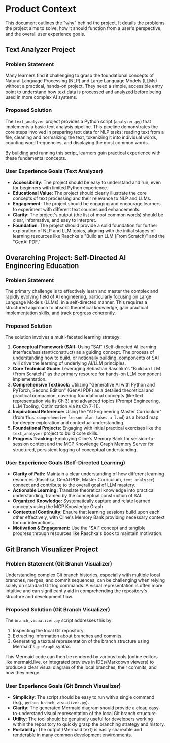# Product Context

This document outlines the "why" behind the project. It details the problems the project aims to solve, how it should function from a user's perspective, and the overall user experience goals.

## Text Analyzer Project

### Problem Statement

Many learners find it challenging to grasp the foundational concepts of Natural Language Processing (NLP) and Large Language Models (LLMs) without a practical, hands-on project. They need a simple, accessible entry point to understand how text data is processed and analyzed before being used in more complex AI systems.

### Proposed Solution

The `text_analyzer` project provides a Python script (`analyzer.py`) that implements a basic text analysis pipeline. This pipeline demonstrates the core steps involved in preparing text data for NLP tasks: reading text from a file, cleaning and normalizing the text, tokenizing it into individual words, counting word frequencies, and displaying the most common words.

By building and running this script, learners gain practical experience with these fundamental concepts.

### User Experience Goals (Text Analyzer)

* **Accessibility**: The project should be easy to understand and run, even for beginners with limited Python experience.
* **Educational Value**: The project should clearly illustrate the core concepts of text processing and their relevance to NLP and LLMs.
* **Engagement**: The project should be engaging and encourage learners to experiment with different text sources and enhancements.
* **Clarity**: The project's output (the list of most common words) should be clear, informative, and easy to interpret.
* **Foundation**: The project should provide a solid foundation for further exploration of NLP and LLM topics, aligning with the initial stages of learning resources like Raschka's "Build an LLM (From Scratch)" and the "GenAI PDF."

## Overarching Project: Self-Directed AI Engineering Education

### Problem Statement
The primary challenge is to effectively learn and master the complex and rapidly evolving field of AI engineering, particularly focusing on Large Language Models (LLMs), in a self-directed manner. This requires a structured approach to absorb theoretical knowledge, gain practical implementation skills, and track progress coherently.

### Proposed Solution
The solution involves a multi-faceted learning strategy:
1.  **Conceptual Framework (SAI):** Using "SAI" (Self-directed AI learning interface/assistant/construct) as a guiding concept. The process of understanding how to build, or notionally building, components of SAI will drive the learning of underlying AI/LLM principles.
2.  **Core Technical Guide:** Leveraging Sebastian Raschka's "Build an LLM (From Scratch)" as the primary resource for hands-on LLM component implementation.
3.  **Comprehensive Textbook:** Utilizing "Generative AI with Python and PyTorch, Second Edition" (GenAI PDF) as a detailed theoretical and practical companion, covering foundational concepts (like text representation via its Ch 3) and advanced topics (Prompt Engineering, LLM Tooling, Optimization via its Ch 7-11).
4.  **Inspirational Reference:** Using the "AI Engineering Master Curriculum" (from `This comprehensive lesson plan takes a l.md`) as a broad map for deeper exploration and contextual understanding.
5.  **Foundational Projects:** Engaging with initial practical exercises like the `text_analyzer` project to build core skills.
6.  **Progress Tracking:** Employing Cline's Memory Bank for session-to-session context and the MCP Knowledge Graph Memory Server for structured, persistent logging of conceptual understanding.

### User Experience Goals (Self-Directed Learning)
*   **Clarity of Path:** Maintain a clear understanding of how different learning resources (Raschka, GenAI PDF, Master Curriculum, `text_analyzer`) connect and contribute to the overall goal of LLM mastery.
*   **Actionable Learning:** Translate theoretical knowledge into practical understanding, framed by the conceptual construction of SAI.
*   **Organized Knowledge:** Systematically capture and relate learned concepts using the MCP Knowledge Graph.
*   **Contextual Continuity:** Ensure that learning sessions build upon each other effectively, with Cline's Memory Bank providing necessary context for our interactions.
*   **Motivation & Engagement:** Use the "SAI" concept and tangible progress through resources like Raschka's book to maintain motivation.

## Git Branch Visualizer Project

### Problem Statement (Git Branch Visualizer)

Understanding complex Git branch histories, especially with multiple local branches, merges, and commit sequences, can be challenging when relying solely on standard Git log commands. A visual representation is often more intuitive and can significantly aid in comprehending the repository's structure and development flow.

### Proposed Solution (Git Branch Visualizer)

The `branch_visualizer.py` script addresses this by:

1. Inspecting the local Git repository.
2. Extracting information about branches and commits.
3. Generating a textual representation of the branch structure using Mermaid's `gitGraph` syntax.

This Mermaid code can then be rendered by various tools (online editors like mermaid.live, or integrated previews in IDEs/Markdown viewers) to produce a clear visual diagram of the local branches, their commits, and how they merge.

### User Experience Goals (Git Branch Visualizer)

* **Simplicity**: The script should be easy to run with a single command (e.g., `python branch_visualizer.py`).
* **Clarity**: The generated Mermaid diagram should provide a clear, easy-to-understand visual representation of the local Git branch structure.
* **Utility**: The tool should be genuinely useful for developers working within the repository to quickly grasp the branching strategy and history.
* **Portability**: The output (Mermaid text) is easily shareable and renderable in many common development environments.
